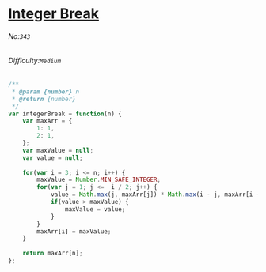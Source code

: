 # [Integer Break](https://leetcode.com/problems/integer-break/)
###### No:`343`
###### Difficulty:`Medium`


```javascript
/**
 * @param {number} n
 * @return {number}
 */
var integerBreak = function(n) {
    var maxArr = {
        1: 1,
        2: 1,
    };
    var maxValue = null;
    var value = null;
    
    for(var i = 3; i <= n; i++) {
        maxValue = Number.MIN_SAFE_INTEGER;
        for(var j = 1; j <=  i / 2; j++) {
            value = Math.max(j, maxArr[j]) * Math.max(i - j, maxArr[i - j]);
            if(value > maxValue) {
                maxValue = value;
            }
        }
        maxArr[i] = maxValue;
    }
    
    return maxArr[n];
};
```
